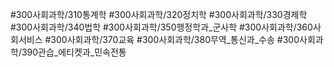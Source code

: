 #300사회과학/310통계학
#300사회과학/320정치학
#300사회과학/330경제학
#300사회과학/340법학
#300사회과학/350행정학과_군사학
#300사회과학/360사회서비스
#300사회과학/370교육
#300사회과학/380무역_통신과_수송
#300사회과학/390관습_에티켓과_민속전통